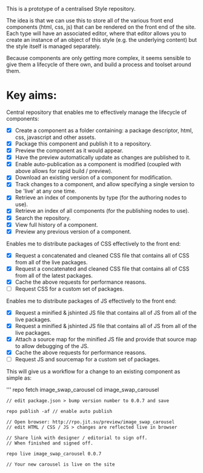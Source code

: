 This is a prototype of a centralised Style repository.

The idea is that we can use this to store all of the various front end components (html, css, js)
that can be rendered on the front end of the site.  Each type will have an associated editor, where
that editor allows you to create an instance of an object of this style (e.g. the underlying content)
but the style itself is managed separately.

Because components are only getting more complex, it seems sensible to give them a lifecycle of there
own, and build a process and toolset around them.

Key aims:
=========

Central repository that enables me to effectively manage the lifecycle of components:


 - [x] Create a component as a folder containing: a package descriptor, html, css, javascript and other assets.
 - [x] Package this component and publish it to a repository.
 - [x] Preview the component as it would appear.
 - [x] Have the preview automatically update as changes are published to it.
 - [x] Enable auto-publication as a component is modified (coupled with above allows for rapid build / preview).
 - [x] Download an existing version of a component for modification.
 - [x] Track changes to a component, and allow specifying a single version to be 'live' at any one time.
 - [x] Retrieve an index of components by type (for the authoring nodes to use).
 - [x] Retrieve an index of all components (for the publishing nodes to use).
 - [x] Search the repository.
 - [x] View full history of a component.
 - [x] Preview any previous version of a component.

Enables me to distribute packages of CSS effectively to the front end:


 - [x] Request a concatenated and cleaned CSS file that contains all of CSS from all of the live packages.
 - [x] Request a concatenated and cleaned CSS file that contains all of CSS from all of the latest packages.
 - [x] Cache the above requests for performance reasons.
 - [ ] Request CSS for a custom set of packages.

Enables me to distribute packages of JS effectively to the front end:

 - [x] Request a minified & jshinted JS file that contains all of JS from all of the live packages.
 - [x] Request a minified & jshinted JS file that contains all of JS from all of the live packages.
 - [x] Attach a source map for the minified JS file and provide that source map to allow debugging of the JS.
 - [x] Cache the above requests for performance reasons.
 - [ ] Request JS and sourcemap for a custom set of packages.

This will give us a workflow for a change to an existing component as simple as:

'''
	repo fetch image_swap_carousel
	cd image_swap_carousel	
	
	// edit package.json > bump version number to 0.0.7 and save
	
	repo publish -af // enable auto publish

	// Open browser: http://rpo.jit.su/preview/image_swap_carousel
	// edit HTML / CSS / JS > changes are reflected live in browser

	// Share link with designer / editorial to sign off.
	// When finished and signed off.

	repo live image_swap_carousel 0.0.7

	// Your new carousel is live on the site
